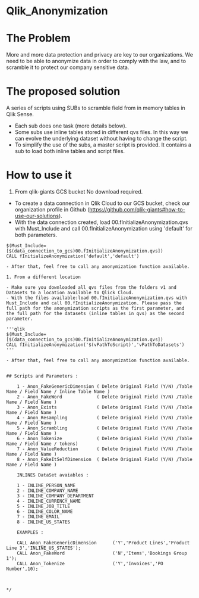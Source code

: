 # Qlik_Anonymization

# The Problem
More and more data protection and privacy are key to our organizations. We need to be able to anonymize data in order to comply with the law, and to scramble it to protect our company sensitive data.

# The proposed solution
A series of scripts using SUBs to scramble field from in memory tables in Qlik Sense.

- Each sub does one task (more details below).
- Some subs use inline tables stored in different qvs files. In this way we can evolve the underlying dataset without having to change the script.
- To simplify the use of the subs, a master script is provided. It contains a sub to load both inline tables and script files.

# How to use it
1. From qlik-giants GCS bucket
No download required.

- To create a data connection in Qlik Cloud to our GCS bucket, check our organization profile in Github (https://github.com/qlik-giants#how-to-use-our-solutions).
- With the data connection created, load 00.fInitializeAnonymization.qvs with Must_Include and call 00.fInitializeAnonymization using 'default' for both parameters.

```qlik
$(Must_Include=[$(data_connection_to_gcs)00.fInitializeAnonymization.qvs])
CALL fInitializeAnonymization('default','default')

- After that, feel free to call any anonymization function available.

1. From a different location

- Make sure you downloaded all qvs files from the folders v1 and Datasets to a location available to Qlick Cloud.
- With the files available:load 00.fInitializeAnonymization.qvs with Must_Include and call 00.fInitializeAnonymization. Please pass the full path for the anonymization scripts as the first parameter, and the full path for the datasets (inline tables in qvs) as the second parameter.

'''qlik
$(Must_Include=[$(data_connection_to_gcs)00.fInitializeAnonymization.qvs])
CALL fInitializeAnonymization('$(vPathToScript)','vPathToDatasets')
'''

- After that, feel free to call any anonymization function available.


## Scripts and Parameters :

	1 - Anon_FakeGenericDimension ( Delete Original Field (Y/N) /Table Name / Field Name / Inline Table Name )
    2 - Anon_FakeWord			  ( Delete Original Field (Y/N) /Table Name / Field Name )
    3 - Anon_Exists				  ( Delete Original Field (Y/N) /Table Name / Field Name )
    4 - Anon_Resampling			  ( Delete Original Field (Y/N) /Table Name / Field Name )
    5 - Anon_Scrambling			  ( Delete Original Field (Y/N) /Table Name / Field Name )
    6 - Anon_Tokenize			  ( Delete Original Field (Y/N) /Table Name / Field Name / tokens)
    7 - Anon_ValueReduction		  ( Delete Original Field (Y/N) /Table Name / Field Name )
    8 - Anon_FakeItSelfDimension  ( Delete Original Field (Y/N) /Table Name / Field Name )
    
    INLINES DataSet avaiables :
    
    1 - INLINE_PERSON_NAME
    2 - INLINE_COMPANY_NAME
    3 - INLINE_COMPANY_DEPARTMENT
    4 - INLINE_CURRENCY_NAME
    5 - INLINE_JOB_TITLE
    6 - INLINE_COLOR_NAME
    7 - INLINE_EMAIL
    8 - INLINE_US_STATES
    
    EXAMPLES :

    CALL Anon_FakeGenericDimension		('Y','Product Lines','Product Line 3','INLINE_US_STATES');
    CALL Anon_FakeWord					('N','Items','Bookings Group 1');
    CALL Anon_Tokenize    			    ('Y','Invoices','PO Number',10);
    
    

*/
